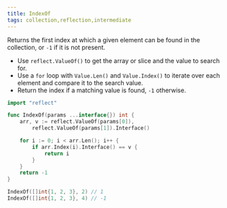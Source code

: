 ```yaml
---
title: IndexOf
tags: collection,reflection,intermediate
---
```


Returns the first index at which a given element can be found in the collection, or `-1` if it is not present.

- Use `reflect.ValueOf()` to get the array or slice and the value to search for.
- Use a `for` loop with `Value.Len()` and `Value.Index()` to iterate over each element and compare it to the search value.
- Return the index if a matching value is found, `-1` otherwise.

```go
import "reflect"

func IndexOf(params ...interface{}) int {
	arr, v := reflect.ValueOf(params[0]),
		reflect.ValueOf(params[1]).Interface()

	for i := 0; i < arr.Len(); i++ {
		if arr.Index(i).Interface() == v {
			return i
		}
	}
	return -1
}
```

```go
IndexOf([]int{1, 2, 3}, 2) // 1
IndexOf([]int{1, 2, 3}, 4) // -1
```
